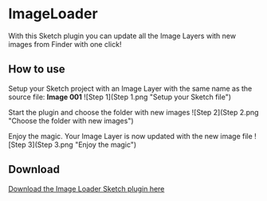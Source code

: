 # ImageLoader

With this Sketch plugin you can update all the Image Layers with new images from Finder with one click!

## How to use

Setup your Sketch project with an Image Layer with the same name as the source file: **Image 001**
![Step 1](Step 1.png "Setup your Sketch file")

Start the plugin and choose the folder with new images
![Step 2](Step 2.png "Choose the folder with new images")

Enjoy the magic. Your Image Layer is now updated with the new image file
![Step 3](Step 3.png "Enjoy the magic")

## Download

[Download the Image Loader Sketch plugin here]("https://github.com/nerthase/ImageLoader/archive/master.zip")
